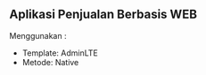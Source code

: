 <h2>Aplikasi Penjualan Berbasis WEB</h2>

Menggunakan :
<ul>
	<li>Template: AdminLTE</li>
	<li>Metode: Native</li>
</ul>